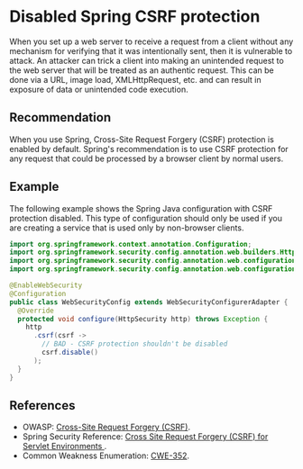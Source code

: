 # Disabled Spring CSRF protection
When you set up a web server to receive a request from a client without any mechanism for verifying that it was intentionally sent, then it is vulnerable to attack. An attacker can trick a client into making an unintended request to the web server that will be treated as an authentic request. This can be done via a URL, image load, XMLHttpRequest, etc. and can result in exposure of data or unintended code execution.


## Recommendation
When you use Spring, Cross-Site Request Forgery (CSRF) protection is enabled by default. Spring's recommendation is to use CSRF protection for any request that could be processed by a browser client by normal users.


## Example
The following example shows the Spring Java configuration with CSRF protection disabled. This type of configuration should only be used if you are creating a service that is used only by non-browser clients.


```java
import org.springframework.context.annotation.Configuration;
import org.springframework.security.config.annotation.web.builders.HttpSecurity;
import org.springframework.security.config.annotation.web.configuration.EnableWebSecurity;
import org.springframework.security.config.annotation.web.configuration.WebSecurityConfigurerAdapter;

@EnableWebSecurity
@Configuration
public class WebSecurityConfig extends WebSecurityConfigurerAdapter {
  @Override
  protected void configure(HttpSecurity http) throws Exception {
    http
      .csrf(csrf ->
        // BAD - CSRF protection shouldn't be disabled
        csrf.disable() 
      );
  }
}

```

## References
* OWASP: [Cross-Site Request Forgery (CSRF)](https://www.owasp.org/index.php/Cross-Site_Request_Forgery_(CSRF)).
* Spring Security Reference: [ Cross Site Request Forgery (CSRF) for Servlet Environments ](https://docs.spring.io/spring-security/site/docs/current/reference/html5/#servlet-csrf).
* Common Weakness Enumeration: [CWE-352](https://cwe.mitre.org/data/definitions/352.html).
